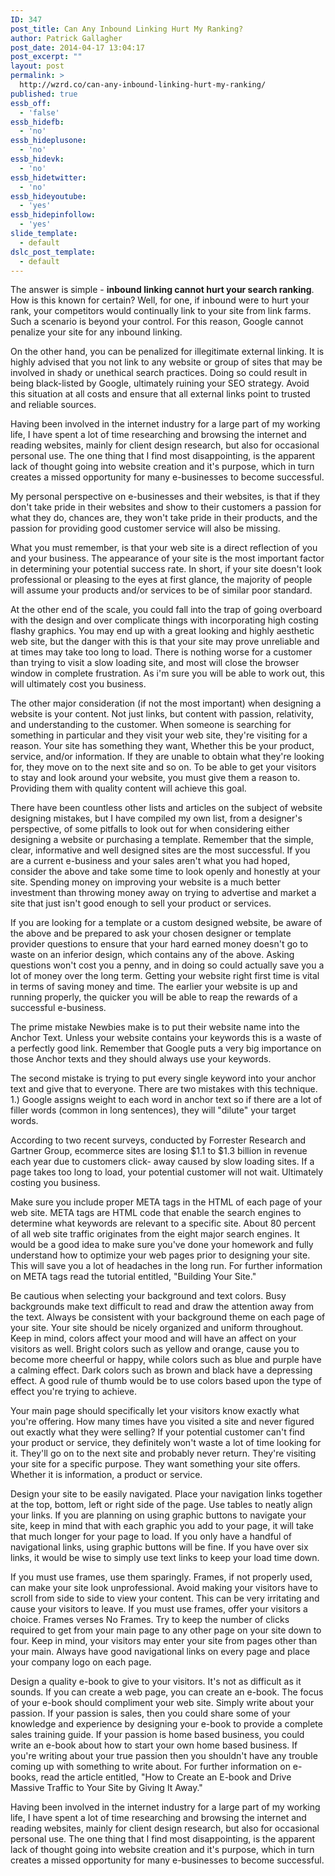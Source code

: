 ```yaml
---
ID: 347
post_title: Can Any Inbound Linking Hurt My Ranking?
author: Patrick Gallagher
post_date: 2014-04-17 13:04:17
post_excerpt: ""
layout: post
permalink: >
  http://wzrd.co/can-any-inbound-linking-hurt-my-ranking/
published: true
essb_off:
  - 'false'
essb_hidefb:
  - 'no'
essb_hideplusone:
  - 'no'
essb_hidevk:
  - 'no'
essb_hidetwitter:
  - 'no'
essb_hideyoutube:
  - 'yes'
essb_hidepinfollow:
  - 'yes'
slide_template:
  - default
dslc_post_template:
  - default
---
```

The answer is simple - <strong>inbound linking cannot hurt your search ranking</strong>. How is this known for certain? Well, for one, if inbound were to hurt your rank, your competitors would continually link to your site from link farms. Such a scenario is beyond your control. For this reason, Google cannot penalize your site for any inbound linking.

On the other hand, you can be penalized for illegitimate external linking. It is highly advised that you not link to any website or group of sites that may be involved in shady or unethical search practices. Doing so could result in being black-listed by Google, ultimately ruining your SEO strategy. Avoid this situation at all costs and ensure that all external links point to trusted and reliable sources.

Having been involved in the internet industry for a large part of my working life, I have spent a lot of time researching and browsing the internet and reading websites, mainly for client design research, but also for occasional personal use. The one thing that I find most disappointing, is the apparent lack of thought going into website creation and it's purpose, which in turn creates a missed opportunity for many e-businesses to become successful.

My personal perspective on e-businesses and their websites, is that if they don't take pride in their websites and show to their customers a passion for what they do, chances are, they won't take pride in their products, and the passion for providing good customer service will also be missing.

What you must remember, is that your web site is a direct reflection of you and your business. The appearance of your site is the most important factor in determining your potential success rate. In short, if your site doesn't look professional or pleasing to the eyes at first glance, the majority of people will assume your products and/or services to be of similar poor standard.

At the other end of the scale, you could fall into the trap of going overboard with the design and over complicate things with incorporating high costing flashy graphics. You may end up with a great looking and highly aesthetic web site, but the danger with this is that your site may prove unreliable and at times may take too long to load. There is nothing worse for a customer than trying to visit a slow loading site, and most will close the browser window in complete frustration. As i'm sure you will be able to work out, this will ultimately cost you business.

The other major consideration (if not the most important) when designing a website is your content. Not just links, but content with passion, relativity, and understanding to the customer. When someone is searching for something in particular and they visit your web site, they're visiting for a reason. Your site has something they want, Whether this be your product, service, and/or information. If they are unable to obtain what they're looking for, they move on to the next site and so on. To be able to get your visitors to stay and look around your website, you must give them a reason to. Providing them with quality content will achieve this goal.

There have been countless other lists and articles on the subject of website designing mistakes, but I have compiled my own list, from a designer's perspective, of some pitfalls to look out for when considering either designing a website or purchasing a template. Remember that the simple, clear, informative and well designed sites are the most successful. If you are a current e-business and your sales aren't what you had hoped, consider the above and take some time to look openly and honestly at your site. Spending money on improving your website is a much better investment than throwing money away on trying to advertise and market a site that just isn't good enough to sell your product or services.

If you are looking for a template or a custom designed website, be aware of the above and be prepared to ask your chosen designer or template provider questions to ensure that your hard earned money doesn't go to waste on an inferior design, which contains any of the above. Asking questions won't cost you a penny, and in doing so could actually save you a lot of money over the long term. Getting your website right first time is vital in terms of saving money and time. The earlier your website is up and running properly, the quicker you will be able to reap the rewards of a successful e-business.

The prime mistake Newbies make is to put their website name into the Anchor Text. Unless your website contains your keywords this is a waste of a perfectly good link. Remember that Google puts a very big importance on those Anchor texts and they should always use your keywords.

The second mistake is trying to put every single keyword into your anchor text and give that to everyone. There are two mistakes with this technique. 1.) Google assigns weight to each word in anchor text so if there are a lot of filler words (common in long sentences), they will "dilute" your target words.

According to two recent surveys, conducted by Forrester Research and Gartner Group, ecommerce sites are losing $1.1 to $1.3 billion in revenue each year due to customers click- away caused by slow loading sites. If a page takes too long to load, your potential customer will not wait. Ultimately costing you business.

Make sure you include proper META tags in the HTML of each page of your web site. META tags are HTML code that enable the search engines to determine what keywords are relevant to a specific site. About 80 percent of all web site traffic originates from the eight major search engines. It would be a good idea to make sure you've done your homework and fully understand how to optimize your web pages prior to designing your site. This will save you a lot of headaches in the long run. For further information on META tags read the tutorial entitled, "Building Your Site."

Be cautious when selecting your background and text colors. Busy backgrounds make text difficult to read and draw the attention away from the text. Always be consistent with your background theme on each page of your site. Your site should be nicely organized and uniform throughout. Keep in mind, colors affect your mood and will have an affect on your visitors as well. Bright colors such as yellow and orange, cause you to become more cheerful or happy, while colors such as blue and purple have a calming effect. Dark colors such as brown and black have a depressing effect. A good rule of thumb would be to use colors based upon the type of effect you're trying to achieve.

Your main page should specifically let your visitors know exactly what you're offering. How many times have you visited a site and never figured out exactly what they were selling? If your potential customer can't find your product or service, they definitely won't waste a lot of time looking for it. They'll go on to the next site and probably never return. They're visiting your site for a specific purpose. They want something your site offers. Whether it is information, a product or service.

Design your site to be easily navigated. Place your navigation links together at the top, bottom, left or right side of the page. Use tables to neatly align your links. If you are planning on using graphic buttons to navigate your site, keep in mind that with each graphic you add to your page, it will take that much longer for your page to load. If you only have a handful of navigational links, using graphic buttons will be fine. If you have over six links, it would be wise to simply use text links to keep your load time down.

If you must use frames, use them sparingly. Frames, if not properly used, can make your site look unprofessional. Avoid making your visitors have to scroll from side to side to view your content. This can be very irritating and cause your visitors to leave. If you must use frames, offer your visitors a choice. Frames verses No Frames. Try to keep the number of clicks required to get from your main page to any other page on your site down to four. Keep in mind, your visitors may enter your site from pages other than your main. Always have good navigational links on every page and place your company logo on each page.

Design a quality e-book to give to your visitors. It's not as difficult as it sounds. If you can create a web page, you can create an e-book. The focus of your e-book should compliment your web site. Simply write about your passion. If your passion is sales, then you could share some of your knowledge and experience by designing your e-book to provide a complete sales training guide. If your passion is home based business, you could write an e-book about how to start your own home based business. If you're writing about your true passion then you shouldn't have any trouble coming up with something to write about. For further information on e-books, read the article entitled, "How to Create an E-book and Drive Massive Traffic to Your Site by Giving It Away."

Having been involved in the internet industry for a large part of my working life, I have spent a lot of time researching and browsing the internet and reading websites, mainly for client design research, but also for occasional personal use. The one thing that I find most disappointing, is the apparent lack of thought going into website creation and it's purpose, which in turn creates a missed opportunity for many e-businesses to become successful.